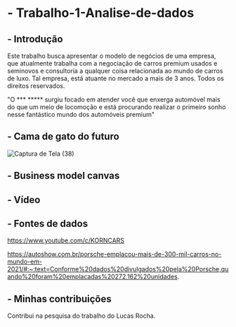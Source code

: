# - Trabalho-1-Analise-de-dados 

## - Introdução
Este trabalho busca apresentar o modelo de negócios de uma empresa, que atualmente trabalha com a negociação de carros premium usados e seminovos e consultoria a qualquer coisa relacionada ao mundo de carros de luxo. Tal empresa, está atuante no mercado a mais de 3 anos. Todos os direitos reservados.

"O *** ***** surgiu focado em atender você que enxerga automóvel mais do que um meio de locomoção e está procurando realizar o primeiro sonho nesse fantástico mundo dos automóveis premium"
## - Cama de gato do futuro
![Captura de Tela (38)](https://user-images.githubusercontent.com/84390274/197640070-b84f35db-92d3-4bdf-a0e3-6738eef58ed5.png)


## - Business model canvas

## - Vídeo

## - Fontes de dados
https://www.youtube.com/c/KORNCARS

https://autoshow.com.br/porsche-emplacou-mais-de-300-mil-carros-no-mundo-em-2021/#:~:text=Conforme%20dados%20divulgados%20pela%20Porsche,quando%20foram%20emplacadas%20272.162%20unidades.

## - Minhas contribuições 
Contribui na pesquisa do trabalho do Lucas Rocha.
